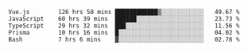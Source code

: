 <!--START_SECTION:waka-->

```text
Vue.js        126 hrs 58 mins ████████████▒░░░░░░░░░░░░   49.67 %
JavaScript    60 hrs 39 mins  ██████░░░░░░░░░░░░░░░░░░░   23.73 %
TypeScript    29 hrs 32 mins  ███░░░░░░░░░░░░░░░░░░░░░░   11.56 %
Prisma        10 hrs 16 mins  █░░░░░░░░░░░░░░░░░░░░░░░░   04.02 %
Bash          7 hrs 6 mins    ▓░░░░░░░░░░░░░░░░░░░░░░░░   02.78 %
```

<!--END_SECTION:waka-->
